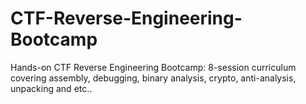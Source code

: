 # CTF-Reverse-Engineering-Bootcamp
Hands-on CTF Reverse Engineering Bootcamp: 8-session curriculum covering assembly, debugging, binary analysis, crypto, anti-analysis, unpacking and etc..

